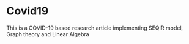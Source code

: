 # Covid19
This is a COVID-19 based research article implementing SEQIR model, Graph theory and Linear Algebra
